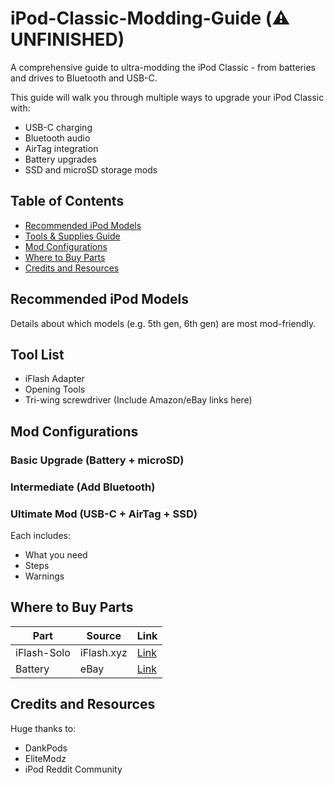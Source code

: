 # iPod-Classic-Modding-Guide (⚠️ UNFINISHED)
A comprehensive guide to ultra-modding the iPod Classic - from batteries and drives to Bluetooth and USB-C.

This guide will walk you through multiple ways to upgrade your iPod Classic with:

- USB-C charging
- Bluetooth audio
- AirTag integration
- Battery upgrades
- SSD and microSD storage mods

## Table of Contents
- [Recommended iPod Models](#recommended-ipod-models)
- [Tools & Supplies Guide](docs/tools-and-supplies)
- [Mod Configurations](#mod-configurations)
- [Where to Buy Parts](#where-to-buy-parts)
- [Credits and Resources](#credits-and-resources)

## Recommended iPod Models
Details about which models (e.g. 5th gen, 6th gen) are most mod-friendly.

## Tool List
- iFlash Adapter
- Opening Tools
- Tri-wing screwdriver
(Include Amazon/eBay links here)

## Mod Configurations
### Basic Upgrade (Battery + microSD)
### Intermediate (Add Bluetooth)
### Ultimate Mod (USB-C + AirTag + SSD)

Each includes:
- What you need
- Steps
- Warnings

## Where to Buy Parts
| Part | Source | Link |
|------|--------|------|
| iFlash-Solo | iFlash.xyz | [Link](https://...) |
| Battery | eBay | [Link](https://...) |

## Credits and Resources
Huge thanks to:
- DankPods
- EliteModz
- iPod Reddit Community

